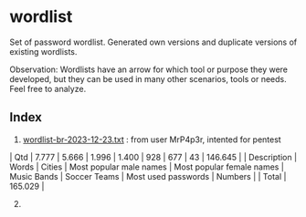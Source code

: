 # wordlist
Set of password wordlist.
Generated own versions and duplicate versions of existing wordlists.

Observation:
Wordlists have an arrow for which tool or purpose they were developed, but they can be used in many other scenarios, tools or needs.
Feel free to analyze.

## Index
1. [wordlist-br-2023-12-23.txt](https://github.com/h4ckinglion/wordlist/blob/main/wordlist-br-2020-12-23) : from user MrP4p3r, intented for pentest

| Qtd | 7.777 | 5.666 | 1.996 | 1.400 | 928 | 677 | 43 | 146.645 |
| Description | Words | Cities | Most popular male names | Most popular female names | Music Bands | Soccer Teams |  Most used passwords | Numbers |
| Total | 165.029 |

2. 
